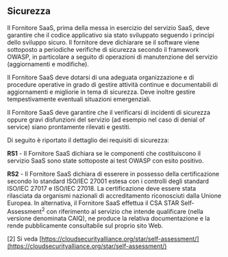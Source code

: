 ## Sicurezza

Il Fornitore SaaS, prima della messa in esercizio del servizio SaaS, deve
garantire che il codice applicativo sia stato sviluppato seguendo i principi
dello sviluppo sicuro.  Il fornitore deve dichiarare se il software viene
sottoposto a periodiche verifiche di sicurezza secondo il framework OWASP, in
particolare a seguito di operazioni di manutenzione del servizio (aggiornamenti
e modifiche).

Il Fornitore SaaS deve dotarsi di una adeguata organizzazione e di procedure
operative in grado di gestire attività continue e documentabili di
aggiornamenti e migliorie in tema di sicurezza. Deve inoltre gestire
tempestivamente eventuali situazioni emergenziali.

Il Fornitore SaaS deve garantire che il verificarsi di incidenti di sicurezza
oppure gravi disfunzioni del servizio (ad esempio nel caso di denial of
service) siano prontamente rilevati e gestiti.

Di seguito è riportato il dettaglio dei requisiti di sicurezza:

**RS1** - Il Fornitore SaaS dichiara se le componenti che costituiscono il
servizio SaaS sono state sottoposte ai test OWASP con esito positivo.

**RS2** - Il Fornitore SaaS dichiara di esserere in possesso della
certificazione secondo lo standard ISO/IEC 27001 estesa con i controlli degli
standard ISO/IEC 27017 e ISO/IEC 27018. La certificazione deve essere stata
rilasciata da organismi nazionali di accreditamento riconosciuti dalla Unione
Europea. In alternativa, il Fornitore SaaS effettua il CSA STAR Self-Assessment<sup>2</sup>
con riferimento al servizio che intende qualificare (nella versione denominata
CAIQ), ne produce la relativa documentazione e la rende pubblicamente consultabile
sul proprio sito Web.
     
[2]  Si veda [https://cloudsecurityalliance.org/star/self-assessment/](https://cloudsecurityalliance.org/star/self-assessment/)
